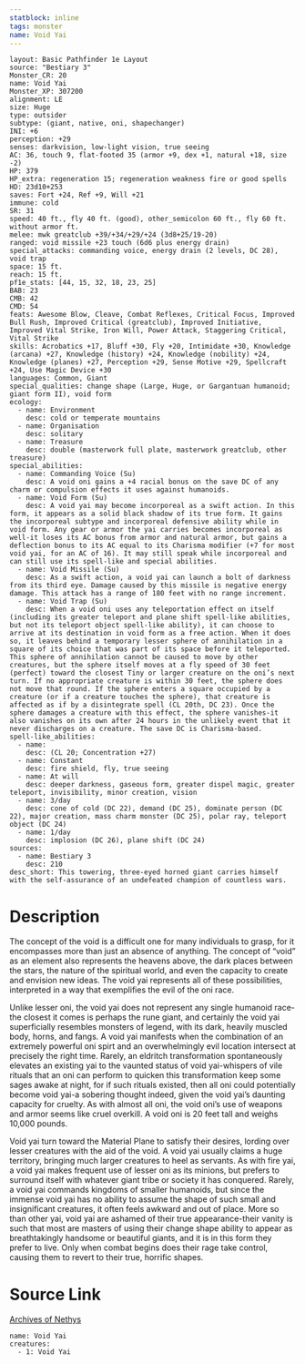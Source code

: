 ```yaml
---
statblock: inline
tags: monster
name: Void Yai
---
```

```statblock
layout: Basic Pathfinder 1e Layout
source: "Bestiary 3"
Monster_CR: 20
name: Void Yai
Monster_XP: 307200
alignment: LE
size: Huge
type: outsider
subtype: (giant, native, oni, shapechanger)
INI: +6
perception: +29
senses: darkvision, low-light vision, true seeing
AC: 36, touch 9, flat-footed 35 (armor +9, dex +1, natural +18, size -2)
HP: 379
HP_extra: regeneration 15; regeneration weakness fire or good spells
HD: 23d10+253
saves: Fort +24, Ref +9, Will +21
immune: cold
SR: 31
speed: 40 ft., fly 40 ft. (good), other_semicolon 60 ft., fly 60 ft. without armor ft.
melee: mwk greatclub +39/+34/+29/+24 (3d8+25/19-20)
ranged: void missile +23 touch (6d6 plus energy drain)
special_attacks: commanding voice, energy drain (2 levels, DC 28), void trap
space: 15 ft.
reach: 15 ft.
pf1e_stats: [44, 15, 32, 18, 23, 25]
BAB: 23
CMB: 42
CMD: 54
feats: Awesome Blow, Cleave, Combat Reflexes, Critical Focus, Improved Bull Rush, Improved Critical (greatclub), Improved Initiative, Improved Vital Strike, Iron Will, Power Attack, Staggering Critical, Vital Strike
skills: Acrobatics +17, Bluff +30, Fly +20, Intimidate +30, Knowledge (arcana) +27, Knowledge (history) +24, Knowledge (nobility) +24, Knowledge (planes) +27, Perception +29, Sense Motive +29, Spellcraft +24, Use Magic Device +30
languages: Common, Giant
special_qualities: change shape (Large, Huge, or Gargantuan humanoid; giant form II), void form
ecology:
  - name: Environment
    desc: cold or temperate mountains
  - name: Organisation
    desc: solitary
  - name: Treasure
    desc: double (masterwork full plate, masterwork greatclub, other treasure)
special_abilities:
  - name: Commanding Voice (Su)
    desc: A void oni gains a +4 racial bonus on the save DC of any charm or compulsion effects it uses against humanoids.
  - name: Void Form (Su)
    desc: A void yai may become incorporeal as a swift action. In this form, it appears as a solid black shadow of its true form. It gains the incorporeal subtype and incorporeal defensive ability while in void form. Any gear or armor the yai carries becomes incorporeal as well-it loses its AC bonus from armor and natural armor, but gains a deflection bonus to its AC equal to its Charisma modifier (+7 for most void yai, for an AC of 16). It may still speak while incorporeal and can still use its spell-like and special abilities.
  - name: Void Missile (Su)
    desc: As a swift action, a void yai can launch a bolt of darkness from its third eye. Damage caused by this missile is negative energy damage. This attack has a range of 180 feet with no range increment.
  - name: Void Trap (Su)
    desc: When a void oni uses any teleportation effect on itself (including its greater teleport and plane shift spell-like abilities, but not its teleport object spell-like ability), it can choose to arrive at its destination in void form as a free action. When it does so, it leaves behind a temporary lesser sphere of annihilation in a square of its choice that was part of its space before it teleported. This sphere of annihilation cannot be caused to move by other creatures, but the sphere itself moves at a fly speed of 30 feet (perfect) toward the closest Tiny or larger creature on the oni’s next turn. If no appropriate creature is within 30 feet, the sphere does not move that round. If the sphere enters a square occupied by a creature (or if a creature touches the sphere), that creature is affected as if by a disintegrate spell (CL 20th, DC 23). Once the sphere damages a creature with this effect, the sphere vanishes-it also vanishes on its own after 24 hours in the unlikely event that it never discharges on a creature. The save DC is Charisma-based.
spell-like_abilities:
  - name:
    desc: (CL 20; Concentration +27)
  - name: Constant
    desc: fire shield, fly, true seeing
  - name: At will
    desc: deeper darkness, gaseous form, greater dispel magic, greater teleport, invisibility, minor creation, vision
  - name: 3/day
    desc: cone of cold (DC 22), demand (DC 25), dominate person (DC 22), major creation, mass charm monster (DC 25), polar ray, teleport object (DC 24)
  - name: 1/day
    desc: implosion (DC 26), plane shift (DC 24)
sources:
  - name: Bestiary 3
    desc: 210
desc_short: This towering, three-eyed horned giant carries himself with the self-assurance of an undefeated champion of countless wars.
```
# Description
The concept of the void is a difficult one for many individuals to grasp, for it encompasses more than just an absence of anything. The concept of “void” as an element also represents the heavens above, the dark places between the stars, the nature of the spiritual world, and even the capacity to create and envision new ideas. The void yai represents all of these possibilities, interpreted in a way that exemplifies the evil of the oni race.

Unlike lesser oni, the void yai does not represent any single humanoid race-the closest it comes is perhaps the rune giant, and certainly the void yai superficially resembles monsters of legend, with its dark, heavily muscled body, horns, and fangs. A void yai manifests when the combination of an extremely powerful oni spirt and an overwhelmingly evil location intersect at precisely the right time. Rarely, an eldritch transformation spontaneously elevates an existing yai to the vaunted status of void yai-whispers of vile rituals that an oni can perform to quicken this transformation keep some sages awake at night, for if such rituals existed, then all oni could potentially become void yai-a sobering thought indeed, given the void yai’s daunting capacity for cruelty. As with almost all oni, the void oni’s use of weapons and armor seems like cruel overkill. A void oni is 20 feet tall and weighs 10,000 pounds.

Void yai turn toward the Material Plane to satisfy their desires, lording over lesser creatures with the aid of the void. A void yai usually claims a huge territory, bringing much larger creatures to heel as servants. As with fire yai, a void yai makes frequent use of lesser oni as its minions, but prefers to surround itself with whatever giant tribe or society it has conquered. Rarely, a void yai commands kingdoms of smaller humanoids, but since the immense void yai has no ability to assume the shape of such small and insignificant creatures, it often feels awkward and out of place. More so than other yai, void yai are ashamed of their true appearance-their vanity is such that most are masters of using their change shape ability to appear as breathtakingly handsome or beautiful giants, and it is in this form they prefer to live. Only when combat begins does their rage take control, causing them to revert to their true, horrific shapes.
# Source Link
[Archives of Nethys](https://aonprd.com/MonsterDisplay.aspx?ItemName=Void%20Yai)
```encounter-table
name: Void Yai
creatures:
  - 1: Void Yai
```
